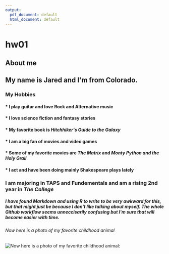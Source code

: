 ```yaml
---
output:
  pdf_document: default
  html_document: default
---
```

# hw01
## About me
## My name is Jared and I'm from Colorado. 
### My Hobbies
#### * I play **guitar** and love Rock and Alternative music
#### * I love science fiction and fantasy stories
####    * My favorite book is *Hitchhiker's Guide to the Galaxy*
#### * I am a big fan of movies and video games
####    * Some of my favorite movies are *The Matrix* and *Monty Python and the Holy Grail*
#### * I act and have been doing mainly Shakespeare plays lately
### I am majoring in TAPS and Fundementals and am a rising 2nd year in *The College*
##### I have found Markdown and using R to write to be very awkward for this, but that might just be because I don't like talking about myself. The whole Github workflow seems unneccisarily confusing but I'm sure that will become easier with time. 
###### Now here is a photo of my favorite childhood animal
![Now here is a photo of my favorite childhood animal:](https://www.google.com/url?sa=i&source=images&cd=&ved=2ahUKEwia0cfrhIbjAhWWK80KHQt4BMAQjRx6BAgBEAU&url=https%3A%2F%2Febird.org%2Fspecies%2Frethaw&psig=AOvVaw0MBWIQ3Z8h9lvPyghQj-jX&ust=1561600200865722)


